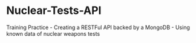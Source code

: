 # Nuclear-Tests-API
Training Practice - Creating a RESTFul API backed by a MongoDB - Using known data of nuclear weapons tests
